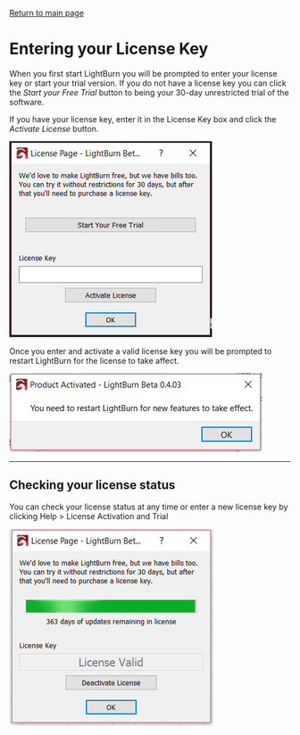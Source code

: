 [Return to main page](README.md)

# Entering your License Key

When you first start LightBurn you will be prompted to enter your license key or start your trial version. If you do not have a license key you can click the *Start your Free Trial* button to being your 30-day unrestricted trial of the software.

If you have your license key, enter it in the License Key box and click the *Activate License* button. 

![License Window](/img/License.PNG)

Once you enter and activate a valid license key you will be prompted to restart LightBurn for the license to take affect.

![License Restart](/img/LicenseRestart.PNG)

-----

## Checking your license status

You can check your license status at any time or enter a new license key by clicking Help > License Activation and Trial

![Valid License](/img/LicenseValid.PNG)





